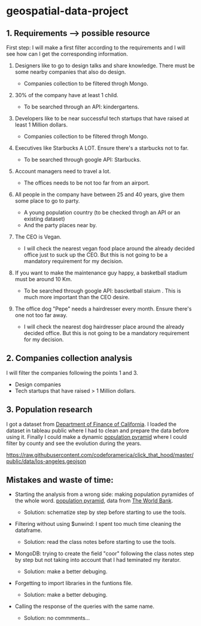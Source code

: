# geospatial-data-project


## 1. Requirements --> possible resource

First step: I will make a first filter according to the requirements and I will see how can I get the corresponding information.


1. Designers like to go to design talks and share knowledge. There must be some nearby companies that also do design. 

    - Companies collection to be filtered throgh Mongo.

2. 30% of the company have at least 1 child.

    - To be searched through an API: kindergartens.

3. Developers like to be near successful tech startups that have raised at least 1 Million dollars.

    - Companies collection to be filtered throgh Mongo.

4. Executives like Starbucks A LOT. Ensure there's a starbucks not to far.

    - To be searched through google API: Starbucks.

5. Account managers need to travel a lot.

    - The offices needs to be not too far from an airport.

6. All people in the company have between 25 and 40 years, give them some place to go to party.

    - A young population country (to be checked throgh an API or an existing dataset)
    - And the party places near by.

7. The CEO is Vegan.

    - I will check the nearest vegan food place around the already decided office just to suck up the CEO. But this is not going to be a mandatory requirement for my decision.

8. If you want to make the maintenance guy happy, a basketball stadium must be around 10 Km.

    - To be searched through google API: bascketball staium . This is much more important  than the CEO desire.

9. The office dog "Pepe" needs a hairdresser every month. Ensure there's one not too far away.

    - I will check the nearest dog hairdresser place around the already decided office. But this is not going to be a mandatory requirement for my decision.


## 2. Companies collection analysis

I will filter the companies following the points 1 and 3.

- Design companies
- Tech startups that have raised > 1 Million dollars.


## 3. Population research

I got a dataset from [Department of Finance of California](http://www.dof.ca.gov/Forecasting/Demographics/Projections/).
I loaded the dataset in tableau public where I had to clean and prepare the data before using it. Finally I could make a dynamic [population pyramid](https://public.tableau.com/profile/isabel.searle.riesgo#!/vizhome/CaliforniaPopulationPyramid/California?publish=yes) where I could filter by county and see the evolution during the years. 




https://raw.githubusercontent.com/codeforamerica/click_that_hood/master/public/data/los-angeles.geojson



## Mistakes and waste of time:

- Starting the analysis from a wrong side: making population pyramides of the whole word. [population pyramid](https://public.tableau.com/profile/isabel.searle.riesgo#!/vizhome/PopulationPyramid_16053098713460/PopulationPyramid?publish=yes), data from [The World Bank](https://data.worldbank.org/indicator/SP.POP.TOTL).

    - Solution: schematize step by step before starting to use the tools.

- Filtering without using $unwind: I spent too much time cleaning the dataframe.

     - Solution: read the class notes before starting to use the tools.

- MongoDB: trying to create the field "coor" following the class notes  step by step but not taking into account that I had teminated my iterator.

    - Solution: make a better debuging.

- Forgetting to import libraries in the funtions file. 

    - Solution: make a better debuging.

- Calling the response of the queries with the same name.

    - Solution: no commments...


